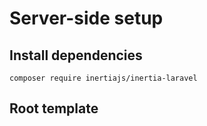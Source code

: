 
# Server-side setup

## Install dependencies
```
composer require inertiajs/inertia-laravel
```
## Root template

<!--stackedit_data:
eyJoaXN0b3J5IjpbLTEwOTg3NTk5OTRdfQ==
-->